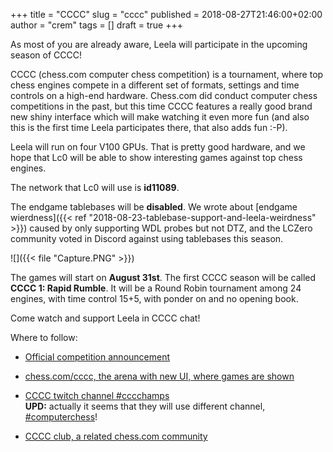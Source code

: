 +++
title = "CCCC"
slug = "cccc"
published = 2018-08-27T21:46:00+02:00
author = "crem"
tags = []
draft = true
+++

As most of you are already aware, Leela will participate in the upcoming
season of CCCC!

CCCC (chess.com computer chess competition) is a tournament, where top chess
engines compete in a different set of formats, settings and time controls on a
high-end hardware. Chess.com did conduct computer chess competitions in the
past, but this time CCCC features a really good brand new shiny interface
which will make watching it even more fun (and also this is the first time
Leela participates there, that also adds fun :-P).

<!--more-->

Leela will run on four V100 GPUs. That is pretty good hardware, and we hope
that Lc0 will be able to show interesting games against top chess engines.

The network that Lc0 will use is **id11089**.

The endgame tablebases will be **disabled**. We wrote about 
[endgame wierdness]({{< ref "2018-08-23-tablebase-support-and-leela-weirdness" >}}) caused by only supporting WDL probes but not DTZ, and the
LCZero community voted in Discord against using tablebases this season.

![]({{< file "Capture.PNG" >}})

The games will start on **August 31st**. The first CCCC season will be called
**CCCC 1: Rapid Rumble**. It will be a Round Robin tournament among 24
engines, with time control 15+5, with ponder on and no opening book.

Come watch and support Leela in CCCC chat!

Where to follow:

  * [Official competition announcement](https://www.chess.com/news/view/announcing-the-new-computer-chess-championship)
  * [chess.com/cccc, the arena with new UI, where games are shown](https://www.chess.com/computer-chess-championship)
  * [CCCC twitch channel #cccchamps](https://www.twitch.tv/cccchamps)  
 **UPD:** actually it seems that they will use different channel,
[#computerchess](https://www.twitch.tv/computerchess)!

  * [CCCC club, a related chess.com community](https://www.chess.com/club/cccc-club)
